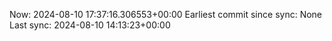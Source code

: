 Now: 2024-08-10 17:37:16.306553+00:00 Earliest commit since sync: None Last sync: 2024-08-10 14:13:23+00:00

